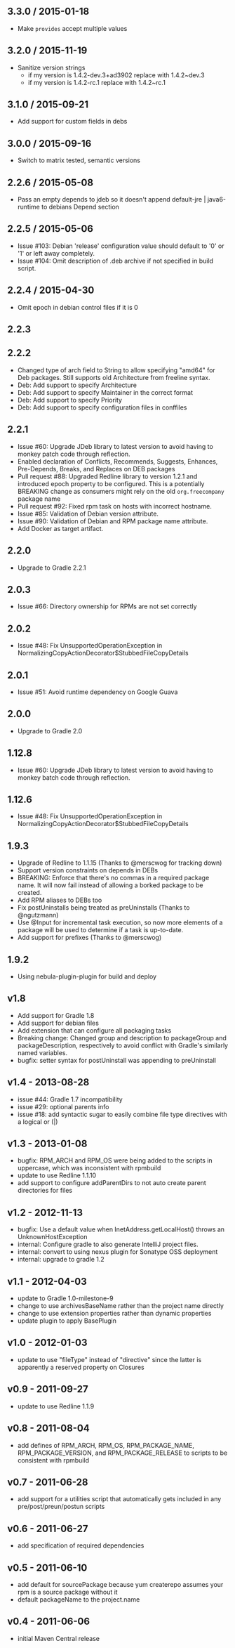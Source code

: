 3.3.0 / 2015-01-18
------------------
* Make `provides` accept multiple values

3.2.0 / 2015-11-19
------------------

* Sanitize version strings
    * if my version is 1.4.2-dev.3+ad3902 replace with 1.4.2~dev.3
    * if my version is 1.4.2-rc.1 replace with 1.4.2~rc.1

3.1.0 / 2015-09-21
------------------

* Add support for custom fields in debs

3.0.0 / 2015-09-16
------------------

* Switch to matrix tested, semantic versions

2.2.6 / 2015-05-08
------------------

* Pass an empty depends to jdeb so it doesn't append default-jre | java6-runtime to debians Depend section

2.2.5 / 2015-05-06
------------------

* Issue #103: Debian 'release' configuration value should default to '0' or '1' or left away completely.
* Issue #104: Omit description of .deb archive if not specified in build script.


2.2.4 / 2015-04-30
------------------

* Omit epoch in debian control files if it is 0

2.2.3
-----


2.2.2
-----
  * Changed type of arch field to String to allow specifying "amd64" for Deb packages. Still supports old Architecture from freeline syntax.
  * Deb: Add support to specify Architecture
  * Deb: Add support to specify Maintainer in the correct format
  * Deb: Add support to specify Priority
  * Deb: Add support to specify configuration files in conffiles

2.2.1
-----

* Issue #60: Upgrade JDeb library to latest version to avoid having to monkey patch code through reflection.
* Enabled declaration of Conflicts, Recommends, Suggests, Enhances, Pre-Depends, Breaks, and Replaces on DEB packages
* Pull request #88: Upgraded Redline library to version 1.2.1 and introduced epoch property to be configured. This is a
potentially BREAKING change as consumers might rely on the old `org.freecompany` package name
* Pull request #92: Fixed rpm task on hosts with incorrect hostname.
* Issue #85: Validation of Debian version attribute.
* Issue #90: Validation of Debian and RPM package name attribute.
* Add Docker as target artifact.

2.2.0
-----

* Upgrade to Gradle 2.2.1

2.0.3
-----

* Issue #66: Directory ownership for RPMs are not set correctly

2.0.2
-----

* Issue #48: Fix UnsupportedOperationException in NormalizingCopyActionDecorator$StubbedFileCopyDetails

2.0.1
-----

* Issue #51: Avoid runtime dependency on Google Guava

2.0.0
-----

* Upgrade to Gradle 2.0

1.12.8
------

* Issue #60: Upgrade JDeb library to latest version to avoid having to monkey batch code through reflection.

1.12.6
------

* Issue #48: Fix UnsupportedOperationException in NormalizingCopyActionDecorator$StubbedFileCopyDetails

1.9.3
------
* Upgrade of Redline to 1.1.15 (Thanks to @merscwog for tracking down)
* Support version constraints on depends in DEBs
* BREAKING: Enforce that there's no commas in a required package name. It will now fail instead of allowing a borked package to be created.
* Add RPM aliases to DEBs too
* Fix postUninstalls being treated as preUninstalls (Thanks to @ngutzmann)
* Use @Input for incremental task execution, so now more elements of a package will  be used to determine if a task is up-to-date.
* Add support for prefixes (Thanks to @merscwog)

1.9.2
------
* Using nebula-plugin-plugin for build and deploy

v1.8
------
  * Add support for Gradle 1.8
  * Add support for debian files
  * Add extension that can configure all packaging tasks
  * Breaking change: Changed group and description to packageGroup and packageDescription, respectively to
    avoid conflict with Gradle's similarly named variables.
  * bugfix: setter syntax for postUninstall was appending to preUninstall

v1.4 - 2013-08-28
------
  * issue #44: Gradle 1.7 incompatibility
  * issue #29: optional parents info
  * issue #18: add syntactic sugar to easily combine file type
    directives with a logical or (|)

v1.3 - 2013-01-08
------
  * bugfix: RPM_ARCH and RPM_OS were being added to the scripts in
    uppercase, which was inconsistent with rpmbuild
  * update to use Redline 1.1.10
  * add support to configure addParentDirs to not auto create parent
    directories for files

v1.2 - 2012-11-13
------
  * bugfix: Use a default value when InetAddress.getLocalHost() throws
    an UnknownHostException
  * internal: Configure gradle to also generate IntelliJ project files.
  * internal: convert to using nexus plugin for Sonatype OSS deployment
  * internal: upgrade to gradle 1.2

v1.1 - 2012-04-03
------
  * update to Gradle 1.0-milestone-9
  * change to use archivesBaseName rather than the project name directly
  * change to use extension properties rather than dynamic properties
  * update plugin to apply BasePlugin

v1.0 - 2012-01-03
------
  * update to use "fileType" instead of "directive" since the latter
    is apparently a reserved property on Closures

v0.9 - 2011-09-27
------
  * update to use Redline 1.1.9

v0.8 - 2011-08-04
------
  * add defines of RPM_ARCH, RPM_OS, RPM_PACKAGE_NAME, RPM_PACKAGE_VERSION,
    and RPM_PACKAGE_RELEASE to scripts to be consistent with rpmbuild

v0.7 - 2011-06-28
------
  * add support for a utilities script that automatically gets included in
    any pre/post/preun/postun scripts

v0.6 - 2011-06-27
------
  * add specification of required dependencies

v0.5 - 2011-06-10
------
  * add default for sourcePackage because yum createrepo assumes your rpm
    is a source package without it
  * default packageName to the project.name

v0.4 - 2011-06-06
------
  * initial Maven Central release

